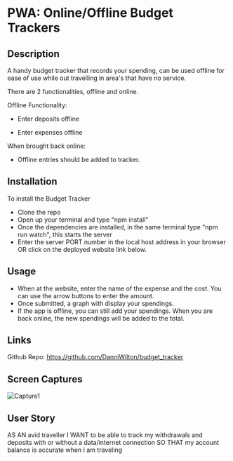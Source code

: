 # PWA: Online/Offline Budget Trackers

## Description

A handy budget tracker that records your spending, can be used offline for ease of use while out travelling in area's that have no service. 

There are 2 functionalities, offline and online.

Offline Functionality:

  * Enter deposits offline

  * Enter expenses offline

When brought back online:

  * Offline entries should be added to tracker.

## Installation

To install the Budget Tracker
- Clone the repo
- Open up your terminal and type "npm install"
- Once the dependencies are installed, in the same terminal type "npm run watch", this starts the server
- Enter the server PORT number in the local host address in your browser OR click on the deployed website link below.

## Usage
- When at the website, enter the name of the expense and the cost. You can use the arrow buttons to enter the amount. 
- Once submitted, a graph with display your spendings.
- If the app is offline, you can still add your spendings. When you are back online, the new spendings will be added to the total.

## Links
Github Repo: https://github.com/DanniWilton/budget_tracker

## Screen Captures
![Capture1](./link)


## User Story
AS AN avid traveller
I WANT to be able to track my withdrawals and deposits with or without a data/internet connection
SO THAT my account balance is accurate when I am traveling